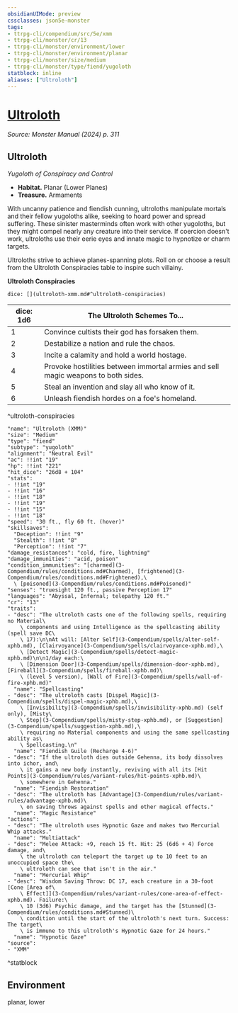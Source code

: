 ```yaml
---
obsidianUIMode: preview
cssclasses: json5e-monster
tags:
- ttrpg-cli/compendium/src/5e/xmm
- ttrpg-cli/monster/cr/13
- ttrpg-cli/monster/environment/lower
- ttrpg-cli/monster/environment/planar
- ttrpg-cli/monster/size/medium
- ttrpg-cli/monster/type/fiend/yugoloth
statblock: inline
aliases: ["Ultroloth"]
---
```

# [Ultroloth](3-Compendium\bestiary\fiend/ultroloth-xmm.md)
*Source: Monster Manual (2024) p. 311*  

## Ultroloth

*Yugoloth of Conspiracy and Control*

- **Habitat.** Planar (Lower Planes)  
- **Treasure.** Armaments  

With uncanny patience and fiendish cunning, ultroloths manipulate mortals and their fellow yugoloths alike, seeking to hoard power and spread suffering. These sinister masterminds often work with other yugoloths, but they might compel nearly any creature into their service. If coercion doesn't work, ultroloths use their eerie eyes and innate magic to hypnotize or charm targets.

Ultroloths strive to achieve planes-spanning plots. Roll on or choose a result from the Ultroloth Conspiracies table to inspire such villainy.

**Ultroloth Conspiracies**

`dice: [](ultroloth-xmm.md#^ultroloth-conspiracies)`

| dice: 1d6 | The Ultroloth Schemes To... |
|-----------|-----------------------------|
| 1 | Convince cultists their god has forsaken them. |
| 2 | Destabilize a nation and rule the chaos. |
| 3 | Incite a calamity and hold a world hostage. |
| 4 | Provoke hostilities between immortal armies and sell magic weapons to both sides. |
| 5 | Steal an invention and slay all who know of it. |
| 6 | Unleash fiendish hordes on a foe's homeland. |
^ultroloth-conspiracies

```statblock
"name": "Ultroloth (XMM)"
"size": "Medium"
"type": "fiend"
"subtype": "yugoloth"
"alignment": "Neutral Evil"
"ac": !!int "19"
"hp": !!int "221"
"hit_dice": "26d8 + 104"
"stats":
- !!int "19"
- !!int "16"
- !!int "18"
- !!int "19"
- !!int "15"
- !!int "18"
"speed": "30 ft., fly 60 ft. (hover)"
"skillsaves":
  "Deception": !!int "9"
  "Stealth": !!int "8"
  "Perception": !!int "7"
"damage_resistances": "cold, fire, lightning"
"damage_immunities": "acid, poison"
"condition_immunities": "[charmed](3-Compendium/rules/conditions.md#Charmed), [frightened](3-Compendium/rules/conditions.md#Frightened),\
  \ [poisoned](3-Compendium/rules/conditions.md#Poisoned)"
"senses": "truesight 120 ft., passive Perception 17"
"languages": "Abyssal, Infernal; telepathy 120 ft."
"cr": "13"
"traits":
- "desc": "The ultroloth casts one of the following spells, requiring no Material\
    \ components and using Intelligence as the spellcasting ability (spell save DC\
    \ 17):\n\nAt will: [Alter Self](3-Compendium/spells/alter-self-xphb.md), [Clairvoyance](3-Compendium/spells/clairvoyance-xphb.md),\
    \ [Detect Magic](3-Compendium/spells/detect-magic-xphb.md)\n\n1/day each:\
    \ [Dimension Door](3-Compendium/spells/dimension-door-xphb.md), [Fireball](3-Compendium/spells/fireball-xphb.md)\
    \ (level 5 version), [Wall of Fire](3-Compendium/spells/wall-of-fire-xphb.md)"
  "name": "Spellcasting"
- "desc": "The ultroloth casts [Dispel Magic](3-Compendium/spells/dispel-magic-xphb.md),\
    \ [Invisibility](3-Compendium/spells/invisibility-xphb.md) (self only), [Misty\
    \ Step](3-Compendium/spells/misty-step-xphb.md), or [Suggestion](3-Compendium/spells/suggestion-xphb.md),\
    \ requiring no Material components and using the same spellcasting ability as\
    \ Spellcasting.\n"
  "name": "Fiendish Guile (Recharge 4-6)"
- "desc": "If the ultroloth dies outside Gehenna, its body dissolves into ichor, and\
    \ it gains a new body instantly, reviving with all its [Hit Points](3-Compendium/rules/variant-rules/hit-points-xphb.md)\
    \ somewhere in Gehenna."
  "name": "Fiendish Restoration"
- "desc": "The ultroloth has [Advantage](3-Compendium/rules/variant-rules/advantage-xphb.md)\
    \ on saving throws against spells and other magical effects."
  "name": "Magic Resistance"
"actions":
- "desc": "The ultroloth uses Hypnotic Gaze and makes two Mercurial Whip attacks."
  "name": "Multiattack"
- "desc": "Melee Attack: +9, reach 15 ft. Hit: 25 (6d6 + 4) Force damage, and\
    \ the ultroloth can teleport the target up to 10 feet to an unoccupied space the\
    \ ultroloth can see that isn't in the air."
  "name": "Mercurial Whip"
- "desc": "Wisdom Saving Throw: DC 17, each creature in a 30-foot [Cone [Area of\
    \ Effect]](3-Compendium/rules/variant-rules/cone-area-of-effect-xphb.md). Failure:\
    \ 10 (3d6) Psychic damage, and the target has the [Stunned](3-Compendium/rules/conditions.md#Stunned)\
    \ condition until the start of the ultroloth's next turn. Success: The target\
    \ is immune to this ultroloth's Hypnotic Gaze for 24 hours."
  "name": "Hypnotic Gaze"
"source":
- "XMM"
```
^statblock

## Environment

planar, lower